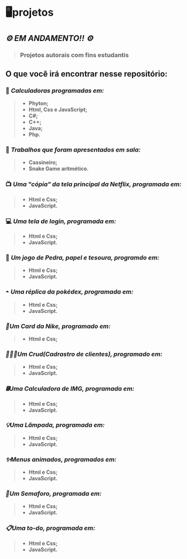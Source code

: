 

# 🖥projetos
## **_⚙️ EM ANDAMENTO!! ⚙️_**
> ### **Projetos autorais com fins estudantis**

## O que você irá encontrar nesse repositório:

### 🧮 _Calculadoras programadas em:_

> - **Phyton;**
>- **Html, Css e JavaScript;**
>- **C#;**
>- **C++;**
>- **Java;**
>- **Php.**

### 🏫 _Trabalhos que foram apresentados em sala:_

> - **Cassineiro;**
>- **Snake Game aritmético.**

### 📺 _Uma "cópia" da tela principal da Netflix, programada em:_

> - **Html e Css;**
>- **JavaScript.**

### 💻 _Uma tela de login, programada em:_

> - **Html e Css;**
>- **JavaScript.**

### 👾 _Um jogo de Pedra, papel e tesoura, programdo em:_

> - **Html e Css;**
>- **JavaScript.**

### ◓ _Uma réplica da pokédex, programada em:_

> - **Html e Css;**
>- **JavaScript.**

###  _👞Um Card da Nike, programado em:_

> - **Html e Css;**

###  _👩🏻‍💻Um Crud(Cadrastro de clientes), programado em:_

> - **Html e Css;**
> - **JavaScript.**

###  _🖩Uma Calculadora de IMG, programada em:_

> - **Html e Css;**
> - **JavaScript.**

###  _💡Uma Lâmpada, programada em:_

> - **Html e Css;**
> - **JavaScript.**

###  _✨Menus animados, programados em:_

> - **Html e Css;**
> - **JavaScript.**
###  _🚗Um Semaforo, programada em:_

> - **Html e Css;**
> - **JavaScript.**

###  _📋Uma to-do, programada em:_

> - **Html e Css;**
> - **JavaScript.**

